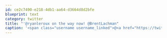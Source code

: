 ```yaml
---
id: ce2c7490-e218-4db1-aa64-d3664d8d2bfe
blueprint: text
category: twitter
title: "'@ryanleroux on the way now! @BrentLachman"
caption: '<span class="username username_linked">@<a href="https://twitter.com/ryanleroux" title="Ryan Le Roux">ryanleroux</a></span> on the way now! <span class="username username_linked">@<a href="https://twitter.com/BrentLachman" title="Brent Lachman">BrentLachman</a></span>'
---
```

